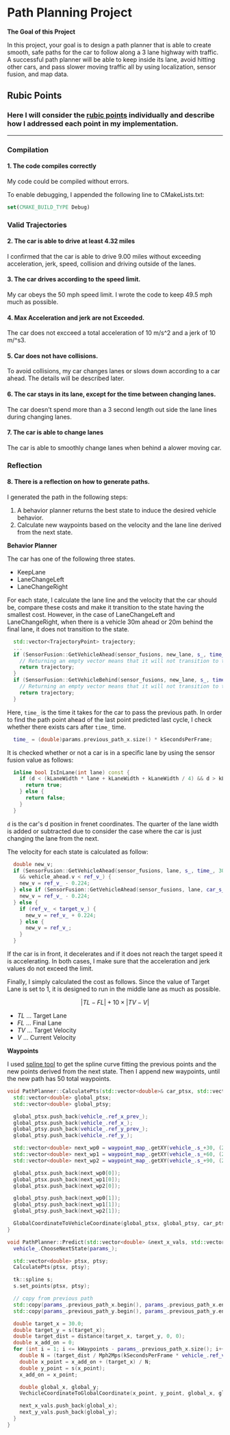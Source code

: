 # **Path Planning Project**

**The Goal of this Project**

In this project, your goal is to design a path planner that is able to create smooth, safe paths for the car to follow along a 3 lane highway with traffic. A successful path planner will be able to keep inside its lane, avoid hitting other cars, and pass slower moving traffic all by using localization, sensor fusion, and map data.

## Rubic Points

### Here I will consider the [rubic points](https://review.udacity.com/#!/rubrics/1020/view) individually and describe how I addressed each point in my implementation.

---

### Compilation

#### 1. The code compiles correctly

My code could be compiled without errors.

To enable debugging, I appended the following line to CMakeLists.txt:

```cmake
set(CMAKE_BUILD_TYPE Debug)
```

### Valid Trajectories

#### 2. The car is able to drive at least 4.32 miles

I confirmed that the car is able to drive 9.00 miles without exceeding acceleration, jerk, speed, collision and driving outside of the lanes.

#### 3. The car drives according to the speed limit.

My car obeys the 50 mph speed limit. I wrote the code to keep 49.5 mph much as possible.

#### 4. Max Acceleration and jerk are not Exceeded.

The car does not excceed a total acceleration of 10 m/s^2 and a jerk of 10 m/^s3.

#### 5. Car does not have collisions.

To avoid collisions, my car changes lanes or slows down according to a car ahead. The details will be described later.

#### 6. The car stays in its lane, except for the time between changing lanes.

The car doesn't spend more than a 3 second length out side the lane lines during changing lanes.

#### 7. The car is able to change lanes

The car is able to smoothly change lanes when behind a alower moving car.

### Reflection

#### 8. There is a reflection on how to generate paths.

I generated the path in the following steps:

1. A behavior planner returns the best state to induce the desired vehicle behavior.
2. Calculate new waypoints based on the velocity and the lane line derived from the next state.

**Behavior Planner**

The car has one of the following three states.

- KeepLane
- LaneChangeLeft
- LaneChangeRight

For each state, I calculate the lane line and the velocity that the car should be, compare these costs and make it transition to the state having the smallest cost. However, in the case of LaneChangeLeft and LaneChangeRight, when there is a vehicle 30m ahead or 20m behind the final lane, it does not transition to the state.

```cpp
  std::vector<TrajectoryPoint> trajectory;
  ...
  if (SensorFusion::GetVehicleAhead(sensor_fusions, new_lane, s_, time_, 30, fusion)) {
    // Returning an empty vector means that it will not transition to the state.
    return trajectory;
  }
  if (SensorFusion::GetVehicleBehind(sensor_fusions, new_lane, s_, time_, 20, fusion)) {
    // Returning an empty vector means that it will not transition to the state.
    return trajectory;
  }
```

Here, `time_` is the time it takes for the car to pass the previous path. In order to find the path point ahead of the last point predicted last cycle, I check whether there exists cars after `time_` time.

```cpp
  time_ = (double)params.previous_path_x.size() * kSecondsPerFrame;
```

It is checked whether or not a car is in a specific lane by using the sensor fusion value as follows:

```cpp
  inline bool IsInLane(int lane) const {
    if (d < (kLaneWidth * lane + kLaneWidth + kLaneWidth / 4) && d > kLaneWidth * lane - kLaneWidth / 4) {
      return true;
    } else {
      return false;
    }
  }
```

`d` is the car's d position in frenet coordinates. The quarter of the lane width is added or subtracted due to consider the case where the car is just changing the lane from the next.

The velocity for each state is calculated as follow:

```cpp
  double new_v;
  if (SensorFusion::GetVehicleAhead(sensor_fusions, lane, s_, time_, 30, vehicle_ahead)
    && vehicle_ahead.v < ref_v_) {
    new_v = ref_v_ - 0.224;
  } else if (SensorFusion::GetVehicleAhead(sensor_fusions, lane, car_s_, 0, 30, vehicle_ahead)) {
    new_v = ref_v_ - 0.224;
  } else {
    if (ref_v_ < target_v_) {
      new_v = ref_v_ + 0.224;
    } else {
      new_v = ref_v_;
    }
  }
```

If the car is in front, it decelerates and if it does not reach the target speed it is accelerating. In both cases, I make sure that the acceleration and jerk values do not exceed the limit.

Finally, I simply calculated the cost as follows. Since the value of Target Lane is set to 1, it is designed to run in the middle lane as much as possible.

$$
|TL - FL| + 10 \times |TV - V |
$$
- *TL* ... Target Lane
- *FL* ... Final Lane
- *TV* ... Target Velocity
- *V* ... Current Velocity

**Waypoints**

I used [spline tool](kluge.in-chemnitz.de/opensource/spline/) to get the spline curve fitting the previous points and the new points derived from the next state. Then I append new waypoints, until the new path has 50 total waypoints.

```cpp
void PathPlanner::CalculatePts(std::vector<double>& car_ptsx, std::vector<double>& car_ptsy) {
  std::vector<double> global_ptsx;
  std::vector<double> global_ptsy;

  global_ptsx.push_back(vehicle_.ref_x_prev_);
  global_ptsx.push_back(vehicle_.ref_x_);
  global_ptsy.push_back(vehicle_.ref_y_prev_);
  global_ptsy.push_back(vehicle_.ref_y_);

  std::vector<double> next_wp0 = waypoint_map_.getXY(vehicle_.s_+30, (2+4*vehicle_.lane_));
  std::vector<double> next_wp1 = waypoint_map_.getXY(vehicle_.s_+60, (2+4*vehicle_.lane_));
  std::vector<double> next_wp2 = waypoint_map_.getXY(vehicle_.s_+90, (2+4*vehicle_.lane_));

  global_ptsx.push_back(next_wp0[0]);
  global_ptsx.push_back(next_wp1[0]);
  global_ptsx.push_back(next_wp2[0]);

  global_ptsy.push_back(next_wp0[1]);
  global_ptsy.push_back(next_wp1[1]);
  global_ptsy.push_back(next_wp2[1]);

  GlobalCoordinateToVehicleCoordinate(global_ptsx, global_ptsy, car_ptsx, car_ptsy, vehicle_.ref_x_, vehicle_.ref_y_, vehicle_.ref_yaw_);
}

void PathPlanner::Predict(std::vector<double> &next_x_vals, std::vector<double> &next_y_vals) {
  vehicle_.ChooseNextState(params_);

  std::vector<double> ptsx, ptsy;
  CalculatePts(ptsx, ptsy);

  tk::spline s;
  s.set_points(ptsx, ptsy);

  // copy from previous path
  std::copy(params_.previous_path_x.begin(), params_.previous_path_x.end(), std::back_inserter(next_x_vals));
  std::copy(params_.previous_path_y.begin(), params_.previous_path_y.end(), std::back_inserter(next_y_vals));

  double target_x = 30.0;
  double target_y = s(target_x);
  double target_dist = distance(target_x, target_y, 0, 0);
  double x_add_on = 0;
  for (int i = 1; i <= kWaypoints - params_.previous_path_x.size(); i++) {
    double N = (target_dist / Mph2Mps(kSecondsPerFrame * vehicle_.ref_v_));
    double x_point = x_add_on + (target_x) / N;
    double y_point = s(x_point);
    x_add_on = x_point;

    double global_x, global_y;
    VechicleCoordinateToGlobalCoordinate(x_point, y_point, global_x, global_y, vehicle_.ref_x_, vehicle_.ref_y_, vehicle_.ref_yaw_);

    next_x_vals.push_back(global_x);
    next_y_vals.push_back(global_y);
  }
}
```

